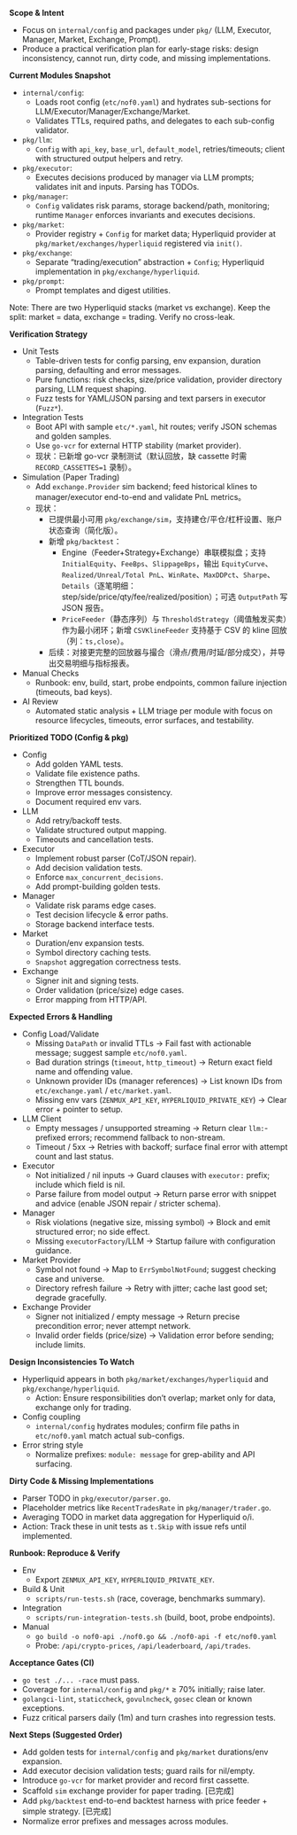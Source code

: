 **Scope & Intent**
- Focus on `internal/config` and packages under `pkg/` (LLM, Executor, Manager, Market, Exchange, Prompt).
- Produce a practical verification plan for early-stage risks: design inconsistency, cannot run, dirty code, and missing implementations.

**Current Modules Snapshot**
- `internal/config`:
  - Loads root config (`etc/nof0.yaml`) and hydrates sub-sections for LLM/Executor/Manager/Exchange/Market.
  - Validates TTLs, required paths, and delegates to each sub-config validator.
- `pkg/llm`:
  - `Config` with `api_key`, `base_url`, `default_model`, retries/timeouts; client with structured output helpers and retry.
- `pkg/executor`:
  - Executes decisions produced by manager via LLM prompts; validates init and inputs. Parsing has TODOs.
- `pkg/manager`:
  - `Config` validates risk params, storage backend/path, monitoring; runtime `Manager` enforces invariants and executes decisions.
- `pkg/market`:
  - Provider registry + `Config` for market data; Hyperliquid provider at `pkg/market/exchanges/hyperliquid` registered via `init()`.
- `pkg/exchange`:
  - Separate “trading/execution” abstraction + `Config`; Hyperliquid implementation in `pkg/exchange/hyperliquid`.
- `pkg/prompt`:
  - Prompt templates and digest utilities.

Note: There are two Hyperliquid stacks (market vs exchange). Keep the split: market = data, exchange = trading. Verify no cross-leak.

**Verification Strategy**
- Unit Tests
  - Table-driven tests for config parsing, env expansion, duration parsing, defaulting and error messages.
  - Pure functions: risk checks, size/price validation, provider directory parsing, LLM request shaping.
  - Fuzz tests for YAML/JSON parsing and text parsers in executor (`Fuzz*`).
- Integration Tests
  - Boot API with sample `etc/*.yaml`, hit routes; verify JSON schemas and golden samples.
  - Use `go-vcr` for external HTTP stability (market provider).
  - 现状：已新增 go-vcr 录制测试（默认回放，缺 cassette 时需 `RECORD_CASSETTES=1` 录制）。
- Simulation (Paper Trading)
  - Add `exchange.Provider` sim backend; feed historical klines to manager/executor end-to-end and validate PnL metrics。
  - 现状：
    - 已提供最小可用 `pkg/exchange/sim`，支持建仓/平仓/杠杆设置、账户状态查询（简化版）。
    - 新增 `pkg/backtest`：
      - Engine（Feeder+Strategy+Exchange）串联模拟盘；支持 `InitialEquity`、`FeeBps`、`SlippageBps`，输出 `EquityCurve`、`Realized/Unreal/Total PnL`、`WinRate`、`MaxDDPct`、`Sharpe`、`Details`（逐笔明细：step/side/price/qty/fee/realized/position）；可选 `OutputPath` 写 JSON 报告。
      - `PriceFeeder`（静态序列）与 `ThresholdStrategy`（阈值触发买卖）作为最小闭环；新增 `CSVKlineFeeder` 支持基于 CSV 的 kline 回放（列：`ts,close`）。
    - 后续：对接更完整的回放器与撮合（滑点/费用/时延/部分成交），并导出交易明细与指标报表。
- Manual Checks
  - Runbook: env, build, start, probe endpoints, common failure injection (timeouts, bad keys).
- AI Review
  - Automated static analysis + LLM triage per module with focus on resource lifecycles, timeouts, error surfaces, and testability.

**Prioritized TODO (Config & pkg)**
- Config
  - Add golden YAML tests.
  - Validate file existence paths.
  - Strengthen TTL bounds.
  - Improve error messages consistency.
  - Document required env vars.
- LLM
  - Add retry/backoff tests.
  - Validate structured output mapping.
  - Timeouts and cancellation tests.
- Executor
  - Implement robust parser (CoT/JSON repair).
  - Add decision validation tests.
  - Enforce `max_concurrent_decisions`.
  - Add prompt-building golden tests.
- Manager
  - Validate risk params edge cases.
  - Test decision lifecycle & error paths.
  - Storage backend interface tests.
- Market
  - Duration/env expansion tests.
  - Symbol directory caching tests.
  - `Snapshot` aggregation correctness tests.
- Exchange
  - Signer init and signing tests.
  - Order validation (price/size) edge cases.
  - Error mapping from HTTP/API.

**Expected Errors & Handling**
- Config Load/Validate
  - Missing `DataPath` or invalid TTLs → Fail fast with actionable message; suggest sample `etc/nof0.yaml`.
  - Bad duration strings (`timeout`, `http_timeout`) → Return exact field name and offending value.
  - Unknown provider IDs (manager references) → List known IDs from `etc/exchange.yaml` / `etc/market.yaml`.
  - Missing env vars (`ZENMUX_API_KEY`, `HYPERLIQUID_PRIVATE_KEY`) → Clear error + pointer to setup.
- LLM Client
  - Empty messages / unsupported streaming → Return clear `llm:`-prefixed errors; recommend fallback to non-stream.
  - Timeout / 5xx → Retries with backoff; surface final error with attempt count and last status.
- Executor
  - Not initialized / nil inputs → Guard clauses with `executor:` prefix; include which field is nil.
  - Parse failure from model output → Return parse error with snippet and advice (enable JSON repair / stricter schema).
- Manager
  - Risk violations (negative size, missing symbol) → Block and emit structured error; no side effect.
  - Missing `executorFactory`/LLM → Startup failure with configuration guidance.
- Market Provider
  - Symbol not found → Map to `ErrSymbolNotFound`; suggest checking case and universe.
  - Directory refresh failure → Retry with jitter; cache last good set; degrade gracefully.
- Exchange Provider
  - Signer not initialized / empty message → Return precise precondition error; never attempt network.
  - Invalid order fields (price/size) → Validation error before sending; include limits.

**Design Inconsistencies To Watch**
- Hyperliquid appears in both `pkg/market/exchanges/hyperliquid` and `pkg/exchange/hyperliquid`.
  - Action: Ensure responsibilities don’t overlap; market only for data, exchange only for trading.
- Config coupling
  - `internal/config` hydrates modules; confirm file paths in `etc/nof0.yaml` match actual sub-configs.
- Error string style
  - Normalize prefixes: `module: message` for grep-ability and API surfacing.

**Dirty Code & Missing Implementations**
- Parser TODO in `pkg/executor/parser.go`.
- Placeholder metrics like `RecentTradesRate` in `pkg/manager/trader.go`.
- Averaging TODO in market data aggregation for Hyperliquid o/i.
- Action: Track these in unit tests as `t.Skip` with issue refs until implemented.

**Runbook: Reproduce & Verify**
- Env
  - Export `ZENMUX_API_KEY`, `HYPERLIQUID_PRIVATE_KEY`.
- Build & Unit
  - `scripts/run-tests.sh` (race, coverage, benchmarks summary).
- Integration
  - `scripts/run-integration-tests.sh` (build, boot, probe endpoints).
- Manual
  - `go build -o nof0-api ./nof0.go && ./nof0-api -f etc/nof0.yaml`
  - Probe: `/api/crypto-prices`, `/api/leaderboard`, `/api/trades`.

**Acceptance Gates (CI)**
- `go test ./... -race` must pass.
- Coverage for `internal/config` and `pkg/*` ≥ 70% initially; raise later.
- `golangci-lint`, `staticcheck`, `govulncheck`, `gosec` clean or known exceptions.
- Fuzz critical parsers daily (1m) and turn crashes into regression tests.

**Next Steps (Suggested Order)**
- Add golden tests for `internal/config` and `pkg/market` durations/env expansion.
- Add executor decision validation tests; guard rails for nil/empty.
- Introduce `go-vcr` for market provider and record first cassette.
- Scaffold `sim` exchange provider for paper trading. [已完成]
- Add `pkg/backtest` end-to-end backtest harness with price feeder + simple strategy. [已完成]
- Normalize error prefixes and messages across modules.
